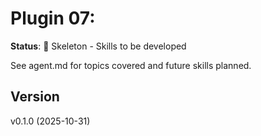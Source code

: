 # Plugin 07: 

**Status**: 🚧 Skeleton - Skills to be developed

See agent.md for topics covered and future skills planned.

## Version
v0.1.0 (2025-10-31)
